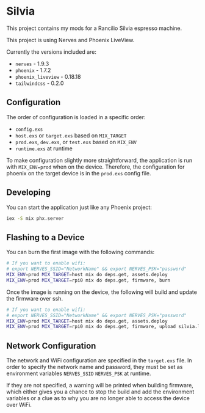 Silvia
===

This project contains my mods for a Rancilio Silvia espresso machine.

This project is using Nerves and Phoenix LiveView.

Currently the versions included are:

* `nerves`  - 1.9.3
* `phoenix`  - 1.7.2
* `phoenix_liveview` - 0.18.18
* `tailwindcss` - 0.2.0


Configuration
---

The order of configuration is loaded in a specific order:

* `config.exs`
* `host.exs` or `target.exs`  based on `MIX_TARGET`
* `prod.exs`, `dev.exs`, or `test.exs` based on `MIX_ENV`
* `runtime.exs` at runtime

To make configuration slightly more straightforward, the application is run 
with `MIX_ENV=prod` when on the device.  Therefore, the configuration for
phoenix on the target device is in the `prod.exs` config file.


Developing
---

You can start the application just like any Phoenix project:

```bash
iex -S mix phx.server
```


Flashing to a Device
---

You can burn the first image with the following commands:

```bash
# If you want to enable wifi:
# export NERVES_SSID="NetworkName" && export NERVES_PSK="password"
MIX_ENV=prod MIX_TARGET=host mix do deps.get, assets.deploy
MIX_ENV=prod MIX_TARGET=rpi0 mix do deps.get, firmware, burn
```

Once the image is running on the device, the following will build and update the firmware
over ssh.

```bash
# If you want to enable wifi:
# export NERVES_SSID="NetworkName" && export NERVES_PSK="password"
MIX_ENV=prod MIX_TARGET=host mix do deps.get, assets.deploy
MIX_ENV=prod MIX_TARGET=rpi0 mix do deps.get, firmware, upload silvia.local
```


Network Configuration
---

The network and WiFi configuration are specified in the `target.exs` file.  In order to
specify the network name and password, they must be set as environment variables `NERVES_SSID`
`NERVES_PSK` at runtime.

If they are not specified, a warning will be printed when building firmware, which either
gives you a chance to stop the build and add the environment variables or a clue as to 
why you are no longer able to access the device over WiFi.

